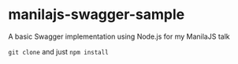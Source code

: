 # manilajs-swagger-sample
A basic Swagger implementation using Node.js for my ManilaJS talk


`git clone` and just `npm install`
